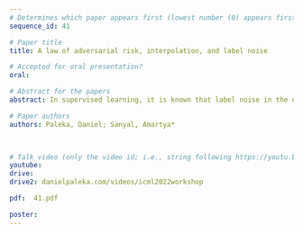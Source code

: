```yaml
---
# Determines which paper appears first (lowest number (0) appears first)
sequence_id: 41

# Paper title
title: A law of adversarial risk, interpolation, and label noise

# Accepted for oral presentation?
oral: 

# Abstract for the papers
abstract: In supervised learning, it is known that label noise in the data can be interpolated without penalties on test accuracy.  We show that interpolating label noise induces adversarial vulnerability, and prove the first theorem showing the dependence of label noise and adversarial risk in terms of the data distribution. Our results are almost sharp without accounting for the inductive bias of the learning algorithm. We also show that inductive bias makes the effect of label noise much stronger.

# Paper authors
authors: Paleka, Daniel; Sanyal, Amartya*

 

# Talk video (only the video id; i.e., string following https://youtu.be/)
youtube: 
drive:
drive2: danielpaleka.com/videos/icml2022workshop

pdf:  41.pdf

poster:  
---
```

